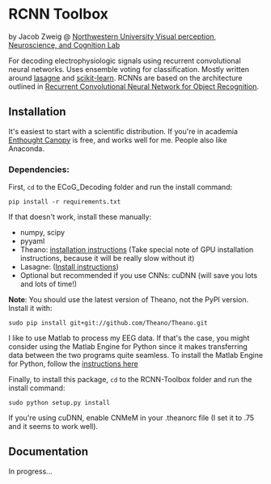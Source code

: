 # RCNN Toolbox

by Jacob Zweig @ [Northwestern University Visual perception, Neuroscience, and Cognition Lab](http://groups.psych.northwestern.edu/grabowecky_suzuki/Grabowecky_Suzuki_Lab/Research.html)

For decoding electrophysiologic signals using recurrent convolutional neural networks. Uses ensemble voting for classification. Mostly written around [lasagne](http://lasagne.readthedocs.io/en/latest/index.html) and [scikit-learn](http://scikit-learn.org/). RCNNs are based on the architecture outlined in [Recurrent Convolutional Neural Network for Object Recognition](http://www.cv-foundation.org/openaccess/content_cvpr_2015/papers/Liang_Recurrent_Convolutional_Neural_2015_CVPR_paper.pdf).

## Installation

It's easiest to start with a scientific distribution. If you're in academia [Enthought Canopy](https://enthought.com/products/canopy/) is free, and works well for me. People also like Anaconda.

### Dependencies:

First, `cd` to the ECoG_Decoding folder and run the install command:
```
pip install -r requirements.txt
```
If that doesn't work, install these manually:
- numpy, scipy
- pyyaml
- Theano: [installation instructions](http://deeplearning.net/software/theano/install.html#install) (Take special note of GPU installation instructions, because it will be really slow without it)
- Lasagne: ([Install instructions](http://lasagne.readthedocs.io/en/latest/user/installation.html))
- Optional but recommended if you use CNNs: cuDNN (will save you lots and lots of time!)


**Note**: You should use the latest version of Theano, not the PyPI version. Install it with:
```
sudo pip install git+git://github.com/Theano/Theano.git
```

I like to use Matlab to process my EEG data. If that's the case, you might consider using the Matlab Engine for Python since it makes transferring data between the two programs quite seamless. To install the Matlab Engine for Python, follow the [instructions here](http://www.mathworks.com/help/matlab/matlab_external/install-the-matlab-engine-for-python.html)


Finally, to install this package, `cd` to the RCNN-Toolbox folder and run the install command:
```
sudo python setup.py install
```

If you're using cuDNN, enable CNMeM in your .theanorc file (I set it to .75 and it seems to work well). 



## Documentation

In progress...





